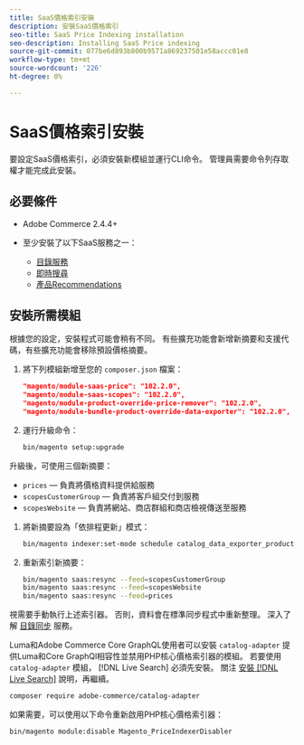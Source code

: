 ```yaml
---
title: SaaS價格索引安裝
description: 安裝SaaS價格索引
seo-title: SaaS Price Indexing installation
seo-description: Installing SaaS Price indexing
source-git-commit: 077be6d893b800b9571a869237501e58accc01e8
workflow-type: tm+mt
source-wordcount: '226'
ht-degree: 0%

---
```


# SaaS價格索引安裝

要設定SaaS價格索引，必須安裝新模組並運行CLI命令。 管理員需要命令列存取權才能完成此安裝。

## 必要條件

* Adobe Commerce 2.4.4+
* 至少安裝了以下SaaS服務之一：

   * [目錄服務](../catalog-service/overview.md)
   * [即時搜尋](../live-search/guide-overview.md)
   * [產品Recommendations](../product-recommendations/guide-overview.md)

## 安裝所需模組

根據您的設定，安裝程式可能會稍有不同。
有些擴充功能會新增新摘要和支援代碼，有些擴充功能會移除預設價格摘要。

1. 將下列模組新增至您的 `composer.json` 檔案：

   ```json
   "magento/module-saas-price": "102.2.0",
   "magento/module-saas-scopes": "102.2.0",
   "magento/module-product-override-price-remover": "102.2.0",
   "magento/module-bundle-product-override-data-exporter": "102.2.0",
   ```

1. 運行升級命令：

   ```bash
   bin/magento setup:upgrade
   ```

升級後，可使用三個新摘要：

* `prices`  — 負責將價格資料提供給服務
* `scopesCustomerGroup`  — 負責將客戶組交付到服務
* `scopesWebsite`  — 負責將網站、商店群組和商店檢視傳送至服務


1. 將新摘要設為「依排程更新」模式：

   ```bash
   bin/magento indexer:set-mode schedule catalog_data_exporter_product_prices scopes_customergroup_data_exporter scopes_website_data_exporter
   ```

1. 重新索引新摘要：

   ```bash
   bin/magento saas:resync --feed=scopesCustomerGroup
   bin/magento saas:resync --feed=scopesWebsite
   bin/magento saas:resync --feed=prices
   ```

視需要手動執行上述索引器。 否則，資料會在標準同步程式中重新整理。 深入了解 [目錄同步](../landing/catalog-sync.md) 服務。

Luma和Adobe Commerce Core GraphQL使用者可以安裝 `catalog-adapter` 提供Luma和Core GraphQl相容性並禁用PHP核心價格索引器的模組。
若要使用 `catalog-adapter` 模組， [!DNL Live Search] 必須先安裝。 關注 [安裝 [!DNL Live Search]](../live-search/install.md) 說明，再繼續。

```bash
composer require adobe-commerce/catalog-adapter
```

如果需要，可以使用以下命令重新啟用PHP核心價格索引器：

```bash
bin/magento module:disable Magento_PriceIndexerDisabler
```
